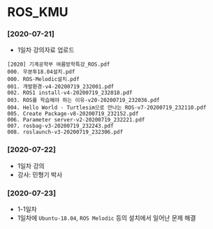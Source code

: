 # ROS_KMU

### [2020-07-21]

* 1일차 강의자료 업로드

```
[2020] 기계공학부 여름방학특강_ROS.pdf
000. 우분투18.04설치.pdf
000. ROS-Melodic설치.pdf
001. 개발환경-v4-20200719_232001.pdf
002. ROS1 install-v4-20200719_232018.pdf
003. ROS를 학습해야 하는 이유-v20-20200719_232036.pdf
004. Hello World - Turtlesim으로 만나는 ROS-v7-20200719_232110.pdf
005. Create Package-v8-20200719_232152.pdf
006. Parameter server-v2-20200719_232221.pdf
007. rosbag-v3-20200719_232243.pdf
008. roslaunch-v3-20200719_232306.pdf
```

### [2020-07-22]

* 1일차 강의
* 강사: 민형기 박사

### [2020-07-23]

* 1-1일차
* 1일차에 `Ubuntu-18.04`, `ROS Melodic` 등의 설치에서 일어난 문제 해결
